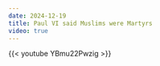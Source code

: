 ```yaml
---
date: 2024-12-19
title: Paul VI said Muslims were Martyrs
video: true
---
```



{{< youtube YBmu22Pwzig >}}
